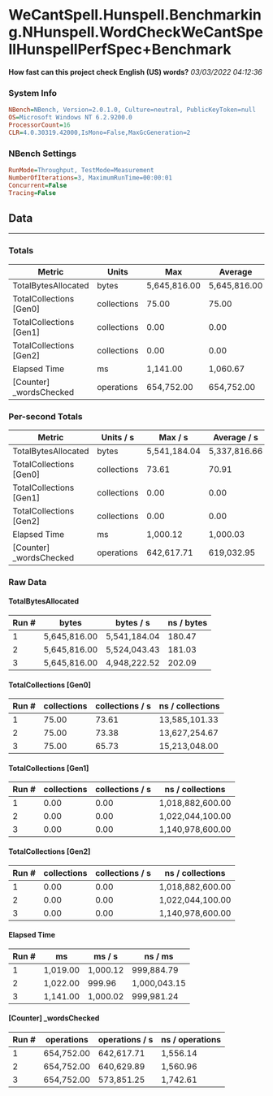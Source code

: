 ﻿# WeCantSpell.Hunspell.Benchmarking.NHunspell.WordCheckWeCantSpellHunspellPerfSpec+Benchmark
__How fast can this project check English (US) words?__
_03/03/2022 04:12:36_
### System Info
```ini
NBench=NBench, Version=2.0.1.0, Culture=neutral, PublicKeyToken=null
OS=Microsoft Windows NT 6.2.9200.0
ProcessorCount=16
CLR=4.0.30319.42000,IsMono=False,MaxGcGeneration=2
```

### NBench Settings
```ini
RunMode=Throughput, TestMode=Measurement
NumberOfIterations=3, MaximumRunTime=00:00:01
Concurrent=False
Tracing=False
```

## Data
-------------------

### Totals
|          Metric |           Units |             Max |         Average |             Min |          StdDev |
|---------------- |---------------- |---------------- |---------------- |---------------- |---------------- |
|TotalBytesAllocated |           bytes |    5,645,816.00 |    5,645,816.00 |    5,645,816.00 |            0.00 |
|TotalCollections [Gen0] |     collections |           75.00 |           75.00 |           75.00 |            0.00 |
|TotalCollections [Gen1] |     collections |            0.00 |            0.00 |            0.00 |            0.00 |
|TotalCollections [Gen2] |     collections |            0.00 |            0.00 |            0.00 |            0.00 |
|    Elapsed Time |              ms |        1,141.00 |        1,060.67 |        1,019.00 |           69.59 |
|[Counter] _wordsChecked |      operations |      654,752.00 |      654,752.00 |      654,752.00 |            0.00 |

### Per-second Totals
|          Metric |       Units / s |         Max / s |     Average / s |         Min / s |      StdDev / s |
|---------------- |---------------- |---------------- |---------------- |---------------- |---------------- |
|TotalBytesAllocated |           bytes |    5,541,184.04 |    5,337,816.66 |    4,948,222.52 |      337,507.26 |
|TotalCollections [Gen0] |     collections |           73.61 |           70.91 |           65.73 |            4.48 |
|TotalCollections [Gen1] |     collections |            0.00 |            0.00 |            0.00 |            0.00 |
|TotalCollections [Gen2] |     collections |            0.00 |            0.00 |            0.00 |            0.00 |
|    Elapsed Time |              ms |        1,000.12 |        1,000.03 |          999.96 |            0.08 |
|[Counter] _wordsChecked |      operations |      642,617.71 |      619,032.95 |      573,851.25 |       39,141.12 |

### Raw Data
#### TotalBytesAllocated
|           Run # |           bytes |       bytes / s |      ns / bytes |
|---------------- |---------------- |---------------- |---------------- |
|               1 |    5,645,816.00 |    5,541,184.04 |          180.47 |
|               2 |    5,645,816.00 |    5,524,043.43 |          181.03 |
|               3 |    5,645,816.00 |    4,948,222.52 |          202.09 |

#### TotalCollections [Gen0]
|           Run # |     collections | collections / s |ns / collections |
|---------------- |---------------- |---------------- |---------------- |
|               1 |           75.00 |           73.61 |   13,585,101.33 |
|               2 |           75.00 |           73.38 |   13,627,254.67 |
|               3 |           75.00 |           65.73 |   15,213,048.00 |

#### TotalCollections [Gen1]
|           Run # |     collections | collections / s |ns / collections |
|---------------- |---------------- |---------------- |---------------- |
|               1 |            0.00 |            0.00 |1,018,882,600.00 |
|               2 |            0.00 |            0.00 |1,022,044,100.00 |
|               3 |            0.00 |            0.00 |1,140,978,600.00 |

#### TotalCollections [Gen2]
|           Run # |     collections | collections / s |ns / collections |
|---------------- |---------------- |---------------- |---------------- |
|               1 |            0.00 |            0.00 |1,018,882,600.00 |
|               2 |            0.00 |            0.00 |1,022,044,100.00 |
|               3 |            0.00 |            0.00 |1,140,978,600.00 |

#### Elapsed Time
|           Run # |              ms |          ms / s |         ns / ms |
|---------------- |---------------- |---------------- |---------------- |
|               1 |        1,019.00 |        1,000.12 |      999,884.79 |
|               2 |        1,022.00 |          999.96 |    1,000,043.15 |
|               3 |        1,141.00 |        1,000.02 |      999,981.24 |

#### [Counter] _wordsChecked
|           Run # |      operations |  operations / s | ns / operations |
|---------------- |---------------- |---------------- |---------------- |
|               1 |      654,752.00 |      642,617.71 |        1,556.14 |
|               2 |      654,752.00 |      640,629.89 |        1,560.96 |
|               3 |      654,752.00 |      573,851.25 |        1,742.61 |


